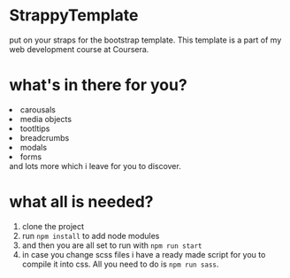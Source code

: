 # StrappyTemplate
put on your straps for the bootstrap template. This template is a part of my web development course at Coursera.

# what's in there for you?
<li>carousals</li>
<li>media objects</li>
<li>tootltips</li>
<li>breadcrumbs</li>
<li>modals</li>
<li>forms</li>
and lots more which i leave for you to discover.

# what all is needed?
1. clone the project
2. run `npm install` to add node modules
3. and then you are all set to run with `npm run start`
4. in case you change scss files i have a ready made script for you to compile it into css. All you need to do is `npm run sass`.




